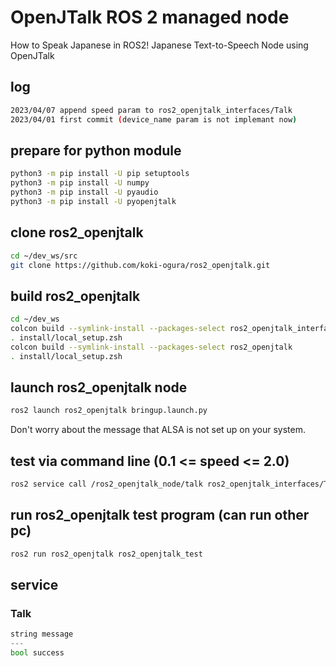 # OpenJTalk ROS 2 managed node
How to Speak Japanese in ROS2! Japanese Text-to-Speech Node using OpenJTalk

## log
```.sh
2023/04/07 append speed param to ros2_openjtalk_interfaces/Talk
2023/04/01 first commit (device_name param is not implemant now)
```

## prepare for python module
```.sh
python3 -m pip install -U pip setuptools
python3 -m pip install -U numpy
python3 -m pip install -U pyaudio
python3 -m pip install -U pyopenjtalk
```

## clone ros2_openjtalk
```.sh
cd ~/dev_ws/src
git clone https://github.com/koki-ogura/ros2_openjtalk.git
```

## build ros2_openjtalk
```.sh
cd ~/dev_ws
colcon build --symlink-install --packages-select ros2_openjtalk_interfaces
. install/local_setup.zsh
colcon build --symlink-install --packages-select ros2_openjtalk
. install/local_setup.zsh
```

## launch ros2_openjtalk node
```.sh
ros2 launch ros2_openjtalk bringup.launch.py
```
Don't worry about the message that ALSA is not set up on your system.

## test via command line (0.1 <= speed <= 2.0)
```.sh
ros2 service call /ros2_openjtalk_node/talk ros2_openjtalk_interfaces/Talk '{message: こんにちは世界, speed: 0.5}'
```

## run ros2_openjtalk test program (can run other pc)
```.sh
ros2 run ros2_openjtalk ros2_openjtalk_test
```

## service
### Talk
```.py
string message
---
bool success
```
